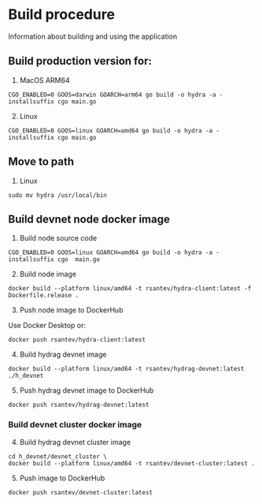 # Build procedure

Information about building and using the application

## Build production version for:

1. MacOS ARM64

```
CGO_ENABLED=0 GOOS=darwin GOARCH=arm64 go build -o hydra -a -installsuffix cgo main.go
```

2. Linux

```
CGO_ENABLED=0 GOOS=linux GOARCH=amd64 go build -o hydra -a -installsuffix cgo main.go
```

## Move to path

1. Linux

```
sudo mv hydra /usr/local/bin
```

## Build devnet node docker image

1. Build node source code

```
CGO_ENABLED=0 GOOS=linux GOARCH=amd64 go build -o hydra -a -installsuffix cgo  main.go
```

2. Build node image

```
docker build --platform linux/amd64 -t rsantev/hydra-client:latest -f Dockerfile.release .
```

3. Push node image to DockerHub

Use Docker Desktop or:

```
docker push rsantev/hydra-client:latest
```

4. Build hydrag devnet image

```
docker build --platform linux/amd64 -t rsantev/hydrag-devnet:latest ./h_devnet
```

5. Push hydrag devnet image to DockerHub

```
docker push rsantev/hydrag-devnet:latest
```

### Build devnet cluster docker image

4. Build hydrag devnet cluster image

```
cd h_devnet/devnet_cluster \
docker build --platform linux/amd64 -t rsantev/devnet-cluster:latest .
```

5. Push image to DockerHub

```
docker push rsantev/devnet-cluster:latest
```
